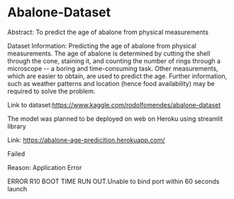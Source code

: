 # Abalone-Dataset

Abstract: To predict the age of abalone from physical measurements

Dataset Information: Predicting the age of abalone from physical measurements. The age of abalone is determined by cutting the shell through the cone, staining it, and counting the number of rings through a microscope -- a boring and time-consuming task. Other measurements, which are easier to obtain, are used to predict the age. Further information, such as weather patterns and location (hence food availability) may be required to solve the problem.

Link to dataset:https://www.kaggle.com/rodolfomendes/abalone-dataset


The model was planned to be deployed on web on Heroku using streamlit library

Link: https://abalone-age-predicition.herokuapp.com/

Failed

Reason: Application Error

ERROR R10 BOOT TIME RUN OUT.Unable to bind port within 60 seconds launch

